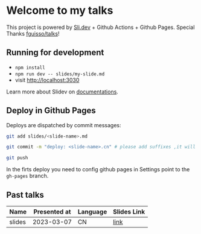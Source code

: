 # Welcome to my talks

This project is powered by [Sli.dev](https://sli.dev) + Github Actions + Github Pages.
Special Thanks [fguisso/talks](https://github.com/fguisso/talks/)!

## Running for development

- `npm install`
- `npm run dev -- slides/my-slide.md`
- visit <http://localhost:3030>

Learn more about Slidev on [documentations](https://sli.dev/).

## Deploy in Github Pages

Deploys are dispatched by commit messages:

```bash
git add slides/<slide-name>.md

git commit -m "deploy: <slide-name>.cn" # please add suffixes ,it will display in the language collum of the table

git push
```

In the firts deploy you need to config github pages in Settings point to the `gh-pages` branch.

## Past talks

|Name|Presented at|Language|Slides Link|
|-|-|-|-|
|slides|2023-03-07|CN|[link](https://lizilong1993.github.io/talks/slides/)|
